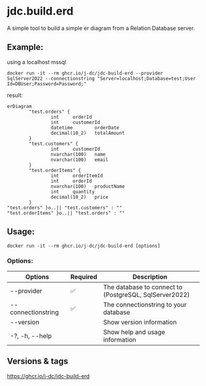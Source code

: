 # jdc.build.erd
A simple tool to build a simple er diagram from a Relation Database server.

## Example:

using a localhost mssql

```
docker run -it --rm ghcr.io/j-dc/jdc-build-erd --provider SqlServer2022 --connectionstring "Server=localhost;Database=test;User Id=DBUser;Password=Password;"
```
result:

```
erDiagram
        "test.orders" {
                int     orderId
                int     customerId
                datetime        orderDate
                decimal(10_2)   totalAmount
        }
        "test.customers" {
                int     customerId
                nvarchar(100)   name
                nvarchar(100)   email
        }
        "test.orderItems" {
                int     orderItemId
                int     orderId
                nvarchar(100)   productName
                int     quantity
                decimal(10_2)   price
        }
"test.orders" }o..|| "test.customers" : ""
"test.orderItems" }o..|| "test.orders" : ""
```

## Usage:

`docker run -it --rm ghcr.io/j-dc/jdc-build-erd [options]`

### Options:
Options | Required | Description
--|--|--
  --provider <provider> |✅| The database to connect to <br> (PostgreSQL,  SqlServer2022)
  --connectionstring <connectionstring>|✅| The connectionstring to your database
  --version   | | Show version information
  -?, -h, --help | | Show help and usage information

## Versions & tags
https://ghcr.io/j-dc/jdc-build-erd
